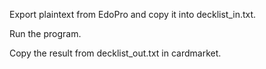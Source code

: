 Export plaintext from EdoPro and copy it into decklist_in.txt.

Run the program.

Copy the result from decklist_out.txt in cardmarket.
